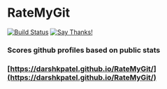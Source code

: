 # RateMyGit
[![Build Status](https://travis-ci.com/darshkpatel/RateMyGit.svg?branch=master)](https://travis-ci.com/darshkpatel/RateMyGit)
[![Say Thanks!](https://img.shields.io/badge/Say%20Thanks-!-1EAEDB.svg)](https://saythanks.io/to/darshkpatel)
### Scores github profiles based on public stats 
### [https://darshkpatel.github.io/RateMyGit/](https://darshkpatel.github.io/RateMyGit/)
